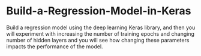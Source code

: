 # Build-a-Regression-Model-in-Keras
Build a regression model using the deep learning Keras library, and then you will experiment with increasing the number of training epochs and changing number of hidden layers and you will see how changing these parameters impacts the performance of the model.

